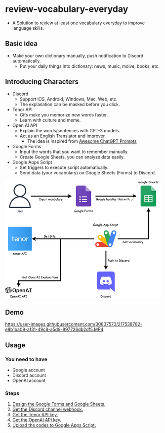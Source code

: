 # review-vocabulary-everyday

- A Solution to review at least one vocabulary everyday to improve language skills.

## Basic idea

- Make your own dictionary manually, push notification to Discord automatically.
  - Put your daily things into dictionary: news, music, moive, books, etc.

## Introducing Characters

- Discord
  - Support iOS, Android, Windows, Mac, Web, etc.
  - The explanation can be masked before you click.
- Tenor API
  - Gifs make you memorize new words faster.
  - Learn with culture and meme.
- Open AI API
  - Explain the words/sentences with GPT-3 models.
  - Act as an English Translator and Improver.
    - The idea is inspired from [Awesome ChatGPT Prompts](https://github.com/f/awesome-chatgpt-prompts#act-as-an-english-translator-and-improver)
- Google Forms
  - Input the words that you want to remember manually.
  - Create Google Sheets, you can analyze data easily.
- Google Apps Script
  - Set triggers to execute script automatically.
  - Send data (your vocabulary) on Google Sheets (Forms) to Discord.

![Overview](./images/overview.png)

## Demo

https://user-images.githubusercontent.com/30837573/217538782-e8b1ba09-af31-49c8-a5d9-897726db2df5.MP4

## Usage

### You need to have

- Google account
- Discord account
- OpenAI account

### Steps

1. [Design the Google Forms and Google Sheets.](docs/google_forms_sheets.md)
2. [Get the Discord channel webhook.](docs/discord_webhook.md)
3. [Get the Tenor API key.](docs/tenor_api_key.md)
4. [Get the OpenAI API key.](docs/openai_api_key.md)
5. [Upload the codes to Google Apps Script.](docs/google_apps_script.md)
